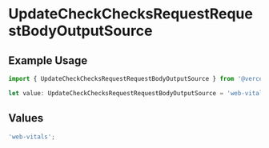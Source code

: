 # UpdateCheckChecksRequestRequestBodyOutputSource

## Example Usage

```typescript
import { UpdateCheckChecksRequestRequestBodyOutputSource } from '@vercel/client/models/operations';

let value: UpdateCheckChecksRequestRequestBodyOutputSource = 'web-vitals';
```

## Values

```typescript
'web-vitals';
```
